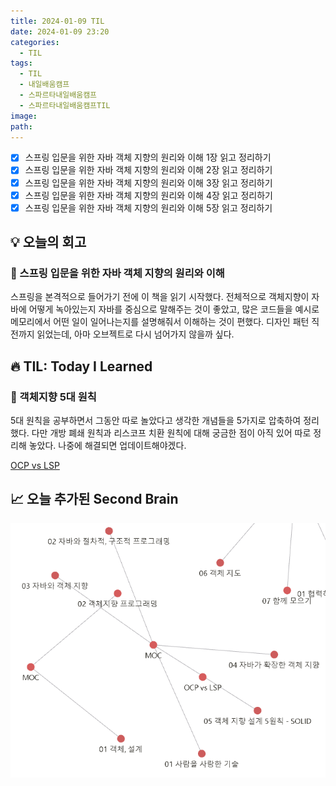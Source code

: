 ```yaml
---
title: 2024-01-09 TIL
date: 2024-01-09 23:20
categories:
  - TIL
tags:
  - TIL
  - 내일배움캠프
  - 스파르타내일배움캠프
  - 스파르타내일배움캠프TIL
image: 
path:
---
```


- [x] 스프링 입문을 위한 자바 객체 지향의 원리와 이해 1장 읽고 정리하기
- [x] 스프링 입문을 위한 자바 객체 지향의 원리와 이해 2장 읽고 정리하기
- [x] 스프링 입문을 위한 자바 객체 지향의 원리와 이해 3장 읽고 정리하기
- [x] 스프링 입문을 위한 자바 객체 지향의 원리와 이해 4장 읽고 정리하기
- [x] 스프링 입문을 위한 자바 객체 지향의 원리와 이해 5장 읽고 정리하기

## 💡 오늘의 회고
### 👀 스프링 입문을 위한 자바 객체 지향의 원리와 이해
스프링을 본격적으로 들어가기 전에 이 책을 읽기 시작했다. 전체적으로 객체지향이 자바에 어떻게 녹아있는지 자바를 중심으로 말해주는 것이 좋았고, 많은 코드들을 예시로 메모리에서 어떤 일이 일어나는지를 설명해줘서 이해하는 것이 편했다. 디자인 패턴 직전까지 읽었는데, 아마 오브젝트로 다시 넘어가지 않을까 싶다.


## 🔥 TIL: Today I Learned
### 👀 객체지향 5대 원칙
5대 원칙을 공부하면서 그동안 따로 놀았다고 생각한 개념들을 5가지로 압축하여 정리했다. 다만 개방 폐쇄 원칙과 리스코프 치환 원칙에 대해 궁금한 점이 아직 있어 따로 정리해 놓았다. 나중에 해결되면 업데이트해야겠다.

[OCP vs LSP](https://sonjh919.github.io/posts/OCP-vs-LSP)


## 📈 오늘 추가된 Second Brain
![](/assets/img/IMG/TIL/20240109.png)